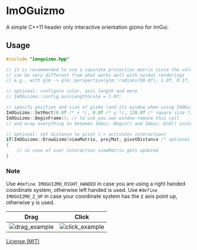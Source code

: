 # ImOGuizmo
A simple C++11 header only interactive orientation gizmo for ImGui. 

## Usage
```c++
#include "imoguizmo.hpp"

// it is recommended to use a separate projection matrix since the values that work best
// can be very different from what works well with normal renderings
// e.g., with glm -> glm::perspective(glm::radians(90.0f), 1.0f, 0.1f, 1000.0f);

// optional: configure color, axis length and more
// ImOGuizmo::config.axisLengthScale = 1.0f;

// specify position and size of gizmo (and its window when using ImOGuizmo::BeginFrame())
ImOGuizmo::SetRect(0.0f /* x */, 0.0f /* y */, 120.0f /* square size */);
ImOGuizmo::BeginFrame(); // to use you own window remove this call 
// and wrap everything in between ImGui::Begin() and ImGui::End() instead

// optional: set distance to pivot (-> activates interaction)
if(ImOGuizmo::DrawGizmo(viewMatrix, projMat, pivotDistance /* optional: default = 0.0f */))
{
	// in case of user interaction viewMatrix gets updated
}
```
### Note
Use `#define IMOGUIZMO_RIGHT_HANDED` in case you are using a right handed coordinate system, otherwise left handed is used.
Use `#define IMOGUIZMO_Z_UP` in case your coordinate system has the z axis point up, otherwise y is used.


Drag|Click
:-:|:-:
![drag_example](images/drag.gif)  |  ![click_example](images/click.gif)

[License (MIT)](https://github.com/fknfilewalker/imoguizmo/blob/main/LICENSE)
